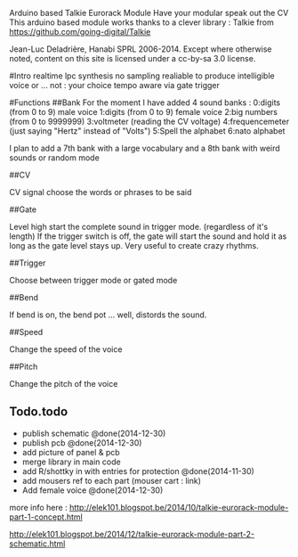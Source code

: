 Arduino based Talkie Eurorack Module 
Have your modular speak out the CV
This arduino based module works thanks to a clever library : Talkie from https://github.com/going-digital/Talkie 

Jean-Luc Deladrière, Hanabi SPRL 2006-2014. Except where otherwise noted, content on this site is licensed under a cc-by-sa 3.0 license.

#Intro 
realtime lpc synthesis
no sampling 
realiable to produce intelligible voice or ... not : your choice
tempo aware via gate trigger

#Functions
##Bank
For the moment I have added 4 sound banks :
0:digits (from 0 to 9) male voice
1:digits (from 0 to 9) female voice
2:big numbers (from 0 to 9999999)
3:voltmeter (reading the CV voltage)
4:frequencemeter (just saying "Hertz" instead of "Volts")
5:Spell the alphabet
6:nato alphabet

I plan to add a 7th bank with a large vocabulary and a 8th bank with weird sounds or random mode


##CV

CV signal choose the words or phrases to be said

##Gate

Level high start the complete sound in trigger mode. (regardless of it's length) 
If the trigger switch is off, the gate will start the sound and hold it as long as the gate level stays up. Very useful to create crazy rhythms.


##Trigger

Choose between trigger mode or gated mode

##Bend

If bend is on, the bend pot ... well, distords the sound.

##Speed

Change the speed of the voice

##Pitch

Change the pitch of the voice

## Todo.todo
* publish schematic @done(2014-12-30)
* publish pcb @done(2014-12-30)
* add picture of panel & pcb
* merge library in main code 
* add R/shottky in  with entries for protection @done(2014-11-30)
* add mousers ref to each part (mouser cart : link)
* Add female voice @done(2014-12-30)


more info here : http://elek101.blogspot.be/2014/10/talkie-eurorack-module-part-1-concept.html

http://elek101.blogspot.be/2014/12/talkie-eurorack-module-part-2-schematic.html




